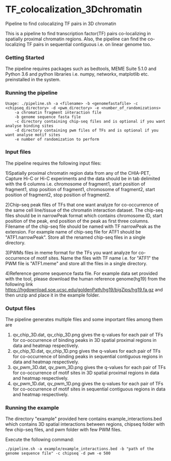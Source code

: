 # TF_colocalization_3Dchromatin
Pipeline to find colocalizing TF pairs in 3D chromatin

This is a pipeline to find transcription factor(TF) pairs co-localizing in spatially proximal chromatin regions. Also, the pipeline can find the co-localizing TF pairs in sequential contiguous i.e. on linear genome too.

### Getting Started

The pipeline requires packages such as bedtools, MEME Suite 5.1.0 and Python 3.6 and python libraries i.e. numpy, networkx, 
matplotlib etc. preinstalled in the system.

### Running the pipeline

	Usage: ./pipeline.sh -a <filename> -b <genomefastafile> -c <chipseq_directory> -d <pwm_directory> -e <number_of_randomizations>
		-a chromatin fragment interaction file
		-b genome sequence fasta file
		-c directory containing chip-seq files and is optional if you want analyse binding sites
		-d directory containing pwm files of TFs and is optional if you want analyse motif sites
		-e number of randomization to perform
  
  
### Input files  

The pipeline requires the following input files:

1)Spatially proximal chromatin region data from any of the CHIA-PET, Capture Hi-C or Hi-C experiments and the data should be in tab delimited with the 6 columns i.e. chromosome of fragment1, start position of fragment1, stop position of fragment1, chromosome of fragment2, start position of fragment2, stop position of fragment2.  

2)Chip-seq peak files of TFs that one want analyze for co-occurrence of the same cell line/tissue of the chromatin interaction dataset. The chip-seq files should be in narrowPeak format which contains chromosome ID, start position of the peak, end position of the peak as first three columns. Filename of the chip-seq file should be named with TF narrowPeak as the extension. For example name of chip-seq file for ATF1 should be "ATF1.narrowPeak". Store all the renamed chip-seq files in a single directory.

3)PWMs files in meme format for the TFs you want analyze for co-occurrence of motif sites. Name the files with TF name i.e. for "ATF1"  the PWM file is "ATF1.meme" and store all the files in a single directory.

4)Reference genome sequence fasta file. For example data set provided with the tool, please download the human reference genome(hg19) from the following link https://hgdownload.soe.ucsc.edu/goldenPath/hg19/bigZips/hg19.fa.gz and then unzip and place it in the example folder.

### Output files

The pipeline generates multiple files and some important files among them are
1) qv_chip_3D.dat, qv_chip_3D.png gives the q-values for each pair of TFs for co-occurrence of binding peaks in 3D spatial proximal regions in data and heatmap respectively.
2) qv_chip_1D.dat, qv_chip_1D.png gives the q-values for each pair of TFs for co-occurrence of binding peaks in sequential contiguous regions in data and heatmap respectively.
3) qv_pwm_3D.dat, qv_pwm_3D.png gives the q-values for each pair of TFs for co-occurrence of motif sites in 3D spatial proximal regions in data and heatmap respectively.
4) qv_pwm_1D.dat, qv_pwm_1D.png gives the q-values for each pair of TFs for co-occurrence of motif sites in sequential contiguous regions in data and heatmap respectively.

### Running the example

The directory "example" provided here contains example_interactions.bed which contains 3D spatial interactions between regions, chipseq folder with few chip-seq files, and pwm folder with few PWM files.

Execute the following command:

	./pipeline.sh -a example/example_interactions.bed -b "path of the genome sequence file" -c chipseq -d pwm -e 500





